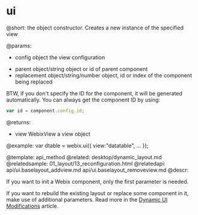ui
=============


@short: the object constructor. Creates a new instance of the specified view
	

@params:
- config				object							the view configuration
* parent				object/string	 				object or id of parent component
* replacement			object/string/number			object, id or index of the component being replaced

BTW, if you don't specify the ID for the component, it will be generated automatically. You can always get the component ID  by using:

~~~js
var id = component.config.id;
~~~

@returns:
- view		WebixView		a view object

@example:
var dtable = webix.ui({ view:"datatable", ... });

@template:	api_method
@related:
	desktop/dynamic_layout.md
@relatedsample:
	01_layout/13_reconfiguration.html
@relatedapi:
	api/ui.baselayout_addview.md
    api/ui.baselayout_removeview.md
@descr:

If you want to init a Webix component, only the first parameter is needed. 

If you want to rebuild the existing layout or replace some component in it, make use of additional parameters. Read more 
in the [Dynamic UI Modifications](desktop/dynamic_layout.md#rebuildingapplicationlayout) article. 
